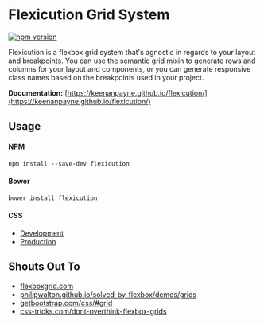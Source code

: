 # Flexicution Grid System

[![npm version](https://badge.fury.io/js/flexicution.svg)](https://badge.fury.io/js/flexicution)

Flexicution is a flexbox grid system that's agnostic in regards to your layout and breakpoints. You can use the semantic grid mixin to generate rows and columns for your layout and components, or you can generate responsive class names based on the breakpoints used in your project.

**Documentation:** [https://keenanpayne.github.io/flexicution/](https://keenanpayne.github.io/flexicution/)

## Usage

#### NPM

```
npm install --save-dev flexicution
```

#### Bower

```
bower install flexicution
```

#### CSS
* [Development](https://github.com/keenanpayne/flexicution/blob/master/dist/flexicution.css)
* [Production](https://github.com/keenanpayne/flexicution/blob/master/dist/flexicution.min.css)


## Shouts Out To

- [flexboxgrid.com](http://flexboxgrid.com/)
- [philipwalton.github.io/solved-by-flexbox/demos/grids](http://philipwalton.github.io/solved-by-flexbox/demos/grids/)
- [getbootstrap.com/css/#grid](https://getbootstrap.com/css/#grid)
- [css-tricks.com/dont-overthink-flexbox-grids](https://css-tricks.com/dont-overthink-flexbox-grids/)
